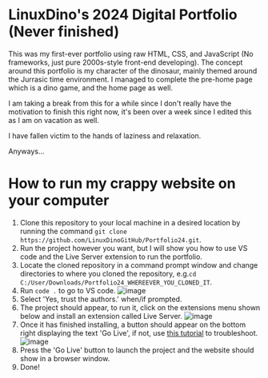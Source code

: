 # LinuxDino's 2024 Digital Portfolio (Never finished)

This was my first-ever portfolio using raw HTML, CSS, and JavaScript (No frameworks, just pure 2000s-style front-end developing). The concept around this portfolio is my character of the dinosaur, mainly themed around the Jurrasic time environment. I managed to complete the pre-home page which is a dino game, and the home page as well. 

I am taking a break from this for a while since I don't really have the motivation to finish this right now, it's been over a week since I edited this as I am on vacation as well. 

I have fallen victim to the hands of laziness and relaxation.

Anyways...

# How to run my crappy website on your computer


1. Clone this repository to your local machine in a desired location by running the command `git clone https://github.com/LinuxDinoGitHub/Portfolio24.git`.
2. Run the project however you want, but I will show you how to use VS code and the Live Server extension to run the portfolio.
3. Locate the cloned repository in a command prompt window and change directories to where you cloned the repository, e.g.`cd C:/User/Downloads/Portfolio24_WHEREEVER_YOU_CLONED_IT`.
4. Run `code .` to go to VS code.
![image](https://github.com/user-attachments/assets/b0e285e1-2edf-412a-90a2-d3117c33f394)
5. Select 'Yes, trust the authors.' when/if prompted.
6. The project should appear, to run it, click on the extensions menu shown below and install an extension called Live Server.
![image](https://github.com/user-attachments/assets/daf7657f-278e-4dba-813e-c8ae4ee368a2)
7. Once it has finished installing, a button should appear on the bottom right displaying the text 'Go Live', if not, use [this tutorial]([url](https://www.youtube.com/watch?v=9kEOkw_LvGU)) to troubleshoot.
![image](https://github.com/user-attachments/assets/9b91e3fc-d43b-42c0-a21e-b055a6a26dea)
8. Press the 'Go Live' button to launch the project and the website should show in a browser window.
9. Done!

